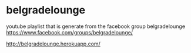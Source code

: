 belgradelounge
==============

youtube playlist that is generate from the facebook group belgradelounge https://www.facebook.com/groups/belgradelounge/

http://belgradelounge.herokuapp.com/
